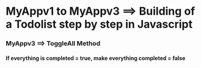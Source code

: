 # MyAppv1 to MyAppv3 ==> Building of a Todolist step by step  in Javascript

### MyAppv3 ==> ToggleAll Method 
#### If everything is completed = true, make everything completed = false